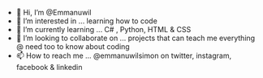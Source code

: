 - 👋 Hi, I’m @Emmanuwil
- 👀 I’m interested in ... learning how to code
- 🌱 I’m currently learning ... C# , Python, HTML & CSS
- 💞️ I’m looking to collaborate on ... projects that can teach me everything @ need too to know about coding
- 📫 How to reach me ... @emmanuwilsimon on twitter, instagram, facebook & linkedin

<!---
Emmanuwil/Emmanuwil is a ✨ special ✨ repository because its `README.md` (this file) appears on your GitHub profile.
You can click the Preview link to take a look at your changes.
--->
